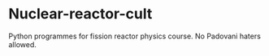 # Nuclear-reactor-cult
Python programmes for fission reactor physics course.
No Padovani haters allowed.
